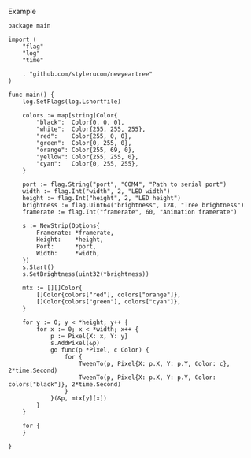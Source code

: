 Example

	package main

	import (
		"flag"
		"log"
		"time"

		. "github.com/stylerucom/newyeartree"
	)

	func main() {
		log.SetFlags(log.Lshortfile)

		colors := map[string]Color{
			"black":  Color{0, 0, 0},
			"white":  Color{255, 255, 255},
			"red":    Color{255, 0, 0},
			"green":  Color{0, 255, 0},
			"orange": Color{255, 69, 0},
			"yellow": Color{255, 255, 0},
			"cyan":   Color{0, 255, 255},
		}

		port := flag.String("port", "COM4", "Path to serial port")
		width := flag.Int("width", 2, "LED width")
		height := flag.Int("height", 2, "LED height")
		brightness := flag.Uint64("brightness", 128, "Tree brightness")
		framerate := flag.Int("framerate", 60, "Animation framerate")

		s := NewStrip(Options{
			Framerate: *framerate,
			Height:    *height,
			Port:      *port,
			Width:     *width,
		})
		s.Start()
		s.SetBrightness(uint32(*brightness))

		mtx := [][]Color{
			[]Color{colors["red"], colors["orange"]},
			[]Color{colors["green"], colors["cyan"]},
		}

		for y := 0; y < *height; y++ {
			for x := 0; x < *width; x++ {
				p := Pixel{X: x, Y: y}
				s.AddPixel(&p)
				go func(p *Pixel, c Color) {
					for {
						TweenTo(p, Pixel{X: p.X, Y: p.Y, Color: c}, 2*time.Second)
						TweenTo(p, Pixel{X: p.X, Y: p.Y, Color: colors["black"]}, 2*time.Second)
					}
				}(&p, mtx[y][x])
			}
		}

		for {
		}

	}